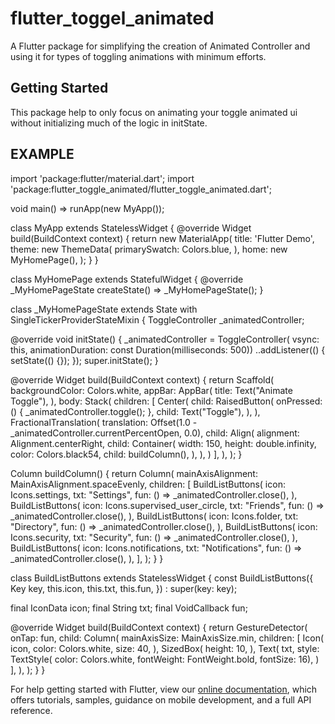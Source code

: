 # flutter_toggel_animated

A Flutter package for simplifying the creation of Animated Controller and using it for types of toggling animations with minimum efforts.

## Getting Started

This package help to only focus on animating your toggle animated ui without initializing much of the logic in initState.

## EXAMPLE

import 'package:flutter/material.dart';
import 'package:flutter_toggle_animated/flutter_toggle_animated.dart';

void main() => runApp(new MyApp());

class MyApp extends StatelessWidget {
  @override
  Widget build(BuildContext context) {
    return new MaterialApp(
      title: 'Flutter Demo',
      theme: new ThemeData(
        primarySwatch: Colors.blue,
      ),
      home: new MyHomePage(),
    );
  }
}

class MyHomePage extends StatefulWidget {
  @override
  _MyHomePageState createState() => _MyHomePageState();
}

class _MyHomePageState extends State <MyHomePage>
    with SingleTickerProviderStateMixin {
  ToggleController _animatedController;

  @override
  void initState() {
    _animatedController = ToggleController(
        vsync: this, animationDuration: const Duration(milliseconds: 500))
      ..addListener(() {
        setState(() {});
      });
    super.initState();
  }

  @override
  Widget build(BuildContext context) {
    return Scaffold(
      backgroundColor: Colors.white,
      appBar: AppBar(
        title: Text("Animate Toggle"),
      ),
      body: Stack(
        children: [
          Center(
            child: RaisedButton(
              onPressed: () {
                _animatedController.toggle();
              },
              child: Text("Toggle"),
            ),
          ),
          FractionalTranslation(
            translation:
                Offset(1.0 - _animatedController.currentPercentOpen, 0.0),
            child: Align(
              alignment: Alignment.centerRight,
              child: Container(
                width: 150,
                height: double.infinity,
                color: Colors.black54,
                child: buildColumn(),
              ),
            ),
          )
        ],
      ),
    );
  }

  Column buildColumn() {
    return Column(
      mainAxisAlignment: MainAxisAlignment.spaceEvenly,
      children: [
        BuildListButtons(
          icon: Icons.settings,
          txt: "Settings",
          fun: () => _animatedController.close(),
        ),
        BuildListButtons(
          icon: Icons.supervised_user_circle,
          txt: "Friends",
          fun: () => _animatedController.close(),
        ),
        BuildListButtons(
          icon: Icons.folder,
          txt: "Directory",
          fun: () => _animatedController.close(),
        ),
        BuildListButtons(
          icon: Icons.security,
          txt: "Security",
          fun: () => _animatedController.close(),
        ),
        BuildListButtons(
          icon: Icons.notifications,
          txt: "Notifications",
          fun: () => _animatedController.close(),
        ),
      ],
    );
  }
}

class BuildListButtons extends StatelessWidget {
  const BuildListButtons({
    Key key,
    this.icon,
    this.txt,
    this.fun,
  }) : super(key: key);

  final IconData icon;
  final String txt;
  final VoidCallback fun;

  @override
  Widget build(BuildContext context) {
    return GestureDetector(
      onTap: fun,
      child: Column(
        mainAxisSize: MainAxisSize.min,
        children: [
          Icon(
            icon,
            color: Colors.white,
            size: 40,
          ),
          SizedBox(
            height: 10,
          ),
          Text(
            txt,
            style: TextStyle(
                color: Colors.white, fontWeight: FontWeight.bold, fontSize: 16),
          )
        ],
      ),
    );
  }
}




For help getting started with Flutter, view our 
[online documentation](https://flutter.dev/docs), which offers tutorials, 
samples, guidance on mobile development, and a full API reference.
